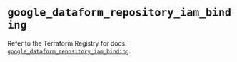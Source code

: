 # `google_dataform_repository_iam_binding`

Refer to the Terraform Registry for docs: [`google_dataform_repository_iam_binding`](https://registry.terraform.io/providers/hashicorp/google-beta/6.37.0/docs/resources/google_dataform_repository_iam_binding).
